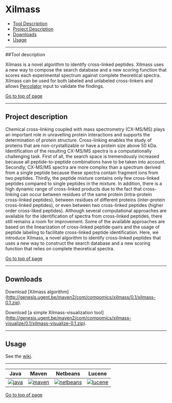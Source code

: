 # Xilmass
 * [Tool Description](#tool-description)
 * [Project Description](#project-description)
 * [Downloads](#downloads)
 * [Usage](#usage)
  
---
##Tool description

Xilmass is a novel algorithm to identify cross-linked peptides. Xilmass uses a new way to compose the search database and a new scoring function that scores each experimental spectrum against complete theoretical spectra. Xilmass can be used for both labeled and unlabeled cross-linkers and allows [Percolator](http://per-colator.com/) input to validate the findings. 

[Go to top of page](#xilmass)

----
## Project description

Chemical cross-linking coupled with mass spectrometry (CX-MS/MS) plays an important role in unravelling protein interactions and supports the determination of protein structure. Cross-linking enables the study of proteins that are non-crystallizable or have a protein size above 50 kDa. Identification of the resulting CX-MS/MS spectra is a computationally challenging task. First of all, the search space is tremendously increased because all peptide-to-peptide combinations have to be taken into account. Secondly, CX-MS/MS spectra are more complex than a spectrum derived from a single peptide  because these spectra contain fragment ions from two peptides. Thirdly, the peptide mixture contains only few cross-linked peptides compared to single peptides in the mixture. In addition, there is a high dynamic range of cross-linked products due to the fact that cross-linking can occur between residues of the same protein (intra-protein cross-linked peptides), between residues of different proteins (inter-protein cross-linked peptides), or even between two cross-linked peptides (higher order cross-liked peptides). Although several computational approaches are available for the identification of spectra from cross-linked peptides, there still remains a room for improvement. Some of the available approaches are based on the linearization of cross-linked peptide-pairs and the usage of peptide labeling to facilitate cross-linked peptide identification. Here, we introduce Xilmass, a novel algorithm to identify cross-linked peptides that uses a new way to construct the search database and a new scoring function that relies on complete theoretical spectra. 


[Go to top of page](#xilmass)

----
## Downloads

Download [Xilmass algorithm] (http://genesis.ugent.be/maven2/com/compomics/xilmass/0.1/xilmass-0.1.zip).  

Download [a simple Xilmass-visualization tool] (http://genesis.ugent.be/maven2/com/compomics/xilmass-visualize/0.1/xilmass-visualize-0.1.zip).

----

## Usage
See the [wiki](https://github.com/compomics/xilmass/wiki).

----

| Java | Maven | Netbeans | Lucene |
|:--:|:--:|:--:|:--:|
|[![java](http://genesis.ugent.be/public_data/image/java.png)](http://java.com/en/) | [![maven](http://genesis.ugent.be/public_data/image/maven.png)](http://maven.apache.org/) | [![netbeans](https://netbeans.org/images_www/visual-guidelines/NB-logo-single.jpg)](https://netbeans.org/) | [![lucene](https://lucene.apache.org/images/lucene_logo_green_300.png)](https://lucene.apache.org/) |


[Go to top of page](#xilmass)
